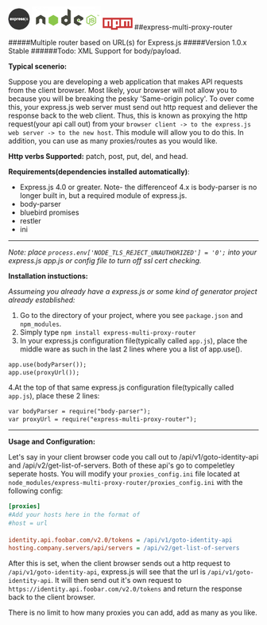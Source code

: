 ![alt text](https://raw.githubusercontent.com/dman777/icons/master/express.jpg)        ![alt text](https://raw.githubusercontent.com/dman777/icons/master/node.jpg)        ![alt text](https://raw.githubusercontent.com/dman777/icons/master/npm.jpg)
##express-multi-proxy-router

#####Multiple router based on URL(s) for Express.js
#####Version 1.0.x Stable
######Todo: XML Support for body/payload. 

**Typical scenerio:**

Suppose you are developing a web application that makes API requests from the client browser. Most likely, your browser will not allow you to because you will be breaking the pesky 'Same-origin policy'. To over come this, your express.js web server must send out http request and deliever the response back to the web client. Thus, this is known as proxying the http request(your api call out) from your `browser client -> to the express.js web server -> to the new host`. This module will allow you to do this. In addition, you can use as many proxies/routes as you would like.

**Http verbs Supported:**
patch, post, put, del, and head.

**Requirements(dependencies installed automatically)**:
* Express.js 4.0 or greater. Note- the differenceof 4.x is body-parser is no longer built in, but a required module of express.js.
* body-parser
* bluebird promises
* restler
* ini

---

*Note: place `process.env['NODE_TLS_REJECT_UNAUTHORIZED'] = '0';` into your express.js app.js or config file to turn off ssl cert checking.*

**Installation instuctions:**

*Assumeing you already have a express.js or some kind of generator project already established:*

1. Go to the directory of your project, where you see `package.json` and `npm_modules`.
2. Simply type `npm install express-multi-proxy-router`
3. In your express.js configuration file(typically called `app.js`), place the middle ware as such in the last 2 lines where you a list of app.use().
```
app.use(bodyParser());
app.use(proxyUrl());
``` 
4.At the top of that same express.js configuration file(typically called `app.js`), place these 2 lines:
```
var bodyParser = require("body-parser");
var proxyUrl = require("express-multi-proxy-router"); 
```
---
**Usage and Configuration:**

Let's say in your client browser code you call out to /api/v1/goto-identity-api and /api/v2/get-list-of-servers. Both of these api's go to compeletley seperate hosts. You will modify your `proxies_config.ini` file located at `node_modules/express-multi-proxy-router/proxies_config.ini` with the following config:

```ini
[proxies]
#Add your hosts here in the format of 
#host = url

identity.api.foobar.com/v2.0/tokens = /api/v1/goto-identity-api
hosting.company.servers/api/servers = /api/v2/get-list-of-servers
```
After this is set, when the client browser sends out a http request to `/api/v1/goto-identity-api`, express.js will see that the url is `/api/v1/goto-identity-api`. It will then send out it's own request to `https://identity.api.foobar.com/v2.0/tokens` and return the response back to the client browser. 

There is no limit to how many proxies you can add, add as many as you like.


